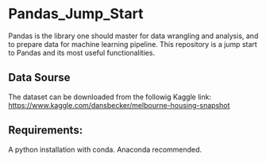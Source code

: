 # Pandas_Jump_Start
Pandas is the library one should master for data wrangling and analysis, and to prepare data for machine learning pipeline. This repository is a jump start to Pandas and its most useful functionalities.

## Data Sourse 
The dataset can be downloaded from the followig Kaggle link: 
https://www.kaggle.com/dansbecker/melbourne-housing-snapshot

## Requirements:
A python installation with conda. Anaconda recommended.
